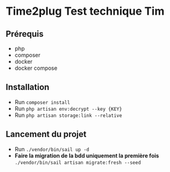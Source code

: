 # Time2plug Test technique Tim

## Prérequis

-   php
-   composer
-   docker
-   docker compose

## Installation

-   Run `composer install`
-   Run `php artisan env:decrypt --key {KEY}`
-   Run `php artisan storage:link --relative`

## Lancement du projet

-   Run `./vendor/bin/sail up -d`
-   **Faire la migration de la bdd uniquement la première fois** `./vendor/bin/sail artisan migrate:fresh --seed`
